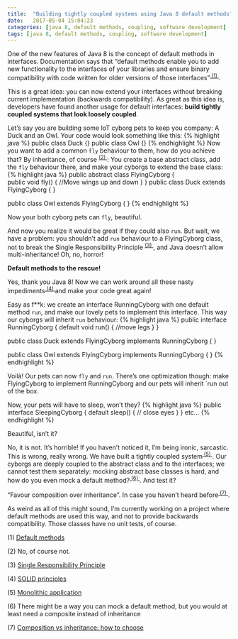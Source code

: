 ```yaml
---
title:  "Building tightly coupled systems using Java 8 default methods"
date:   2017-05-04 15:04:23
categories: [java 8, default methods, coupling, software development]
tags: [java 8, default methods, coupling, software development]
---
```


One of the new features of Java 8 is the concept of default methods in interfaces. Documentation says that “default methods enable you to add new functionality to the interfaces of your libraries and ensure binary compatibility with code written for older versions of those interfaces”<sup>[ (1) ](#fnOne)</sup>.

This is a great idea: you can now extend your interfaces without breaking current implementation (backwards compatibility).
As great as this idea is, developers have found another usage for default interfaces: **build tightly coupled systems that look loosely coupled**.

Let’s say you are building some IoT cyborg pets to keep you company: A Duck and an Owl. Your code would look something like this:
{% highlight java %}
public class Duck {}
public class Owl {} 
{% endhighlight %}
Now you want to add a common `fly` behaviour to them, how do you achieve that? By inheritance, of course <sup>[ (2) ](#fnTwo)</sup>: You create a base abstract class, add the `fly` behaviour there, and make your cyborgs to extend the base class:
{% highlight java %}
public abstract class FlyingCyborg {	
	public void fly() {
	//Move wings up and down
	}
}
public class Duck extends FlyingCyborg { }

public class Owl extends FlyingCyborg {	}
{% endhighlight %}

Now your both cyborg pets can `fly`, beautiful.

And now you realize it would be great if they could also `run`. But wait, we have a problem: you shouldn’t add `run` behaviour to a FlyingCyborg class, not to break the Single Responsibility Principle <sup>[ (3) ](#fnThree)</sup>, and Java doesn’t allow multi-inheritance! Oh, no, horror!

**Default methods to the rescue!**

Yes, thank you Java 8! Now we can work around all these nasty impediments<sup>[ (4) ](#fnFour)</sup>and make your code great again! 

Easy as f**k: we create an interface RunningCyborg with one default method `run`, and make our lovely pets to implement this interface. This way our cyborgs will inherit `run` behaviour:
{% highlight java %}
public interface RunningCyborg {
	default void run() {
		//move legs
	}
}

public class Duck extends FlyingCyborg implements RunningCyborg { }

public class Owl extends FlyingCyborg implements RunningCyborg { }
{% endhighlight %}

Voilà! Our pets can now `fly` and `run`. There’s one optimization though: make FlyingCyborg to implement RunningCyborg and our pets will inherit `run out of the box. 

Now, your pets will have to sleep, won’t they? 
{% highlight java %}
public interface SleepingCyborg {
	default sleep() { 
		// close eyes
	}
}
etc...
{% endhighlight %}

Beautiful, isn’t it?

No, it is not. It’s horrible! If you haven’t noticed it, I’m being ironic, sarcastic. This is wrong, really wrong. We have built a tightly coupled system<sup>[ (5) ](#fnFive)</sup>. Our cyborgs are deeply coupled to the abstract class and to the interfaces; we cannot test them separately: mocking abstract base classes is hard, and how do you even mock a default method?<sup>[ (6) ](#fnSix)</sup>. And test it?

“Favour composition over inheritance”. In case you haven’t heard before<sup>[ (7) ](#fnSeven)</sup>.

As weird as all of this might sound, I’m currently working on a project where default methods are used this way, and not to provide backwards compatibility. Those classes have no unit tests, of course. 

<a name="fnOne">(1)</a> [Default methods](https://docs.oracle.com/javase/tutorial/java/IandI/defaultmethods.html)

<a name="fnTwo">(2)</a>	No, of course not.

<a name="fnThree">(3)</a> [Single Responsibility Principle](https://en.wikipedia.org/wiki/Single_responsibility_principle)

<a name="fnFour">(4)</a> [SOLID principles](https://en.wikipedia.org/wiki/SOLID_(object-oriented_design))

<a name="fnFive">(5)</a> [Monolithic application](https://en.wikipedia.org/wiki/Monolithic_application)

<a name="fnSix">(6)</a> There might be a way you can mock a default method, but you would at least need a composite instead of inheritance

<a name="fnSeven">(7)</a> [Composition vs inheritance: how to choose](https://www.thoughtworks.com/insights/blog/composition-vs-inheritance-how-choose)
